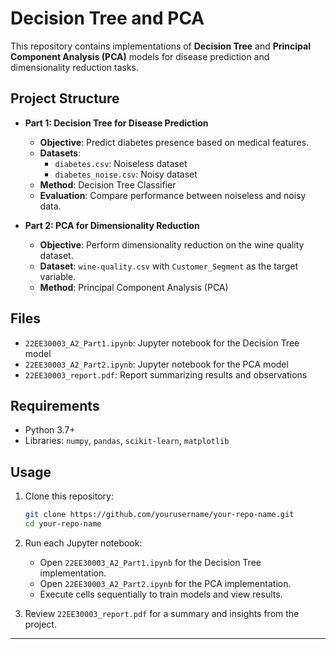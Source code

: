 # Decision Tree and PCA

This repository contains implementations of **Decision Tree** and **Principal Component Analysis (PCA)** models for disease prediction and dimensionality reduction tasks.

## Project Structure

- **Part 1: Decision Tree for Disease Prediction**
  - **Objective**: Predict diabetes presence based on medical features.
  - **Datasets**:
    - `diabetes.csv`: Noiseless dataset
    - `diabetes_noise.csv`: Noisy dataset
  - **Method**: Decision Tree Classifier
  - **Evaluation**: Compare performance between noiseless and noisy data.

- **Part 2: PCA for Dimensionality Reduction**
  - **Objective**: Perform dimensionality reduction on the wine quality dataset.
  - **Dataset**: `wine-quality.csv` with `Customer_Segment` as the target variable.
  - **Method**: Principal Component Analysis (PCA)

## Files

- `22EE30003_A2_Part1.ipynb`: Jupyter notebook for the Decision Tree model
- `22EE30003_A2_Part2.ipynb`: Jupyter notebook for the PCA model
- `22EE30003_report.pdf`: Report summarizing results and observations

## Requirements

- Python 3.7+
- Libraries: `numpy`, `pandas`, `scikit-learn`, `matplotlib`

## Usage

1. Clone this repository:
    ```bash
    git clone https://github.com/yourusername/your-repo-name.git
    cd your-repo-name
    ```

2. Run each Jupyter notebook:
    - Open `22EE30003_A2_Part1.ipynb` for the Decision Tree implementation.
    - Open `22EE30003_A2_Part2.ipynb` for the PCA implementation.
    - Execute cells sequentially to train models and view results.

3. Review `22EE30003_report.pdf` for a summary and insights from the project.

---


